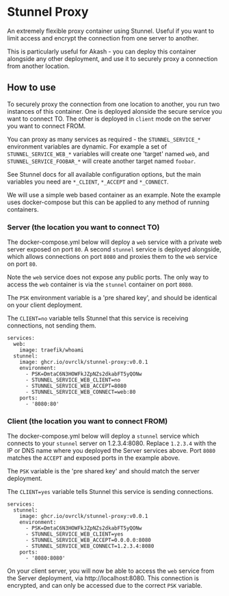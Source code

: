 # Stunnel Proxy

An extremely flexible proxy container using Stunnel. Useful if you want to limit access and encrypt the connection from one server to another.

This is particularly useful for Akash - you can deploy this container alongside any other deployment, and use it to securely proxy a connection from another location.

## How to use

To securely proxy the connection from one location to another, you run two instances of this container. One is deployed alonside the secure service you want to connect TO. The other is deployed in `client` mode on the server you want to connect FROM.

You can proxy as many services as required - the `STUNNEL_SERVICE_*` environment variables are dynamic. For example a set of `STUNNEL_SERVICE_WEB_*` variables will create one 'target' named `web`, and `STUNNEL_SERVICE_FOOBAR_*` will create another target named `foobar`.

See Stunnel docs for all available configuration options, but the main variables you need are `*_CLIENT`, `*_ACCEPT` and `*_CONNECT`.

We will use a simple web based container as an example. Note the example uses docker-compose but this can be applied to any method of running containers.

### Server (the location you want to connect TO)

The docker-compose.yml below will deploy a `web` service with a private web server exposed on port `80`. A second `stunnel` service  is deployed alongside, which allows connections on port `8080` and proxies them to the `web` service on port `80`.

Note the `web` service does not expose any public ports. The only way to access the `web` container is via the `stunnel` container on port `8080`.

The `PSK` environment variable is a 'pre shared key', and should be identical on your client deployment.

The `CLIENT=no` variable tells Stunnel that this service is receiving connections, not sending them.

```
services:
  web:
    image: traefik/whoami
  stunnel:
    image: ghcr.io/ovrclk/stunnel-proxy:v0.0.1
    environment:
      - PSK=DmtaC6N3HOWFkJZpNZs2dkabFT5yQONw
      - STUNNEL_SERVICE_WEB_CLIENT=no
      - STUNNEL_SERVICE_WEB_ACCEPT=8080
      - STUNNEL_SERVICE_WEB_CONNECT=web:80
    ports:
      - '8080:80'
```

### Client (the location you want to connect FROM)

The docker-compose.yml below will deploy a `stunnel` service which connects to your `stunnel` server on 1.2.3.4:8080. Replace `1.2.3.4` with the IP or DNS name where you deployed the Server services above. Port `8080` matches the `ACCEPT` and exposed ports in the example above.

The `PSK` variable is the 'pre shared key' and should match the server deployment.

The `CLIENT=yes` variable tells Stunnel this service is sending connections.

```
services:
  stunnel:
    image: ghcr.io/ovrclk/stunnel-proxy:v0.0.1
    environment:
      - PSK=DmtaC6N3HOWFkJZpNZs2dkabFT5yQONw
      - STUNNEL_SERVICE_WEB_CLIENT=yes
      - STUNNEL_SERVICE_WEB_ACCEPT=0.0.0.0:8080
      - STUNNEL_SERVICE_WEB_CONNECT=1.2.3.4:8080
    ports:
      - '8080:8080'
```

On your client server, you will now be able to access the `web` service from the Server deployment, via http://localhost:8080. This connection is encrypted, and can only be accessed due to the correct `PSK` variable.